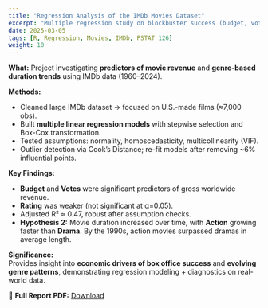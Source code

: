 ```yaml
---
title: "Regression Analysis of the IMDb Movies Dataset"
excerpt: "Multiple regression study on blockbuster success (budget, votes, ratings) and trends in movie length by genre, using IMDb data 1960–2024."
date: 2025-03-05
tags: [R, Regression, Movies, IMDb, PSTAT 126]
weight: 10
---
```


**What:** Project investigating **predictors of movie revenue** and **genre-based duration trends** using IMDb data (1960–2024).  

**Methods:**  
- Cleaned large IMDb dataset → focused on U.S.-made films (≈7,000 obs).  
- Built **multiple linear regression models** with stepwise selection and Box-Cox transformation.  
- Tested assumptions: normality, homoscedasticity, multicollinearity (VIF).  
- Outlier detection via Cook’s Distance; re-fit models after removing ~6% influential points.  

**Key Findings:**  
- **Budget** and **Votes** were significant predictors of gross worldwide revenue.  
- **Rating** was weaker (not significant at α=0.05).  
- Adjusted R² ≈ 0.47, robust after assumption checks.  
- **Hypothesis 2:** Movie duration increased over time, with **Action** growing faster than **Drama**. By the 1990s, action movies surpassed dramas in average length.  

**Significance:**  
Provides insight into **economic drivers of box office success** and **evolving genre patterns**, demonstrating regression modeling + diagnostics on real-world data.  

📄 **Full Report PDF:** [Download](/assets/PSTAT126_FinalReport.pdf)
